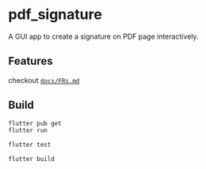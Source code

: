 # pdf_signature

A GUI app to create a signature on PDF page interactively.

## Features

checkout [`docs/FRs.md`](docs/FRs.md)

## Build

```bash
flutter pub get
flutter run

flutter test

flutter build
```
